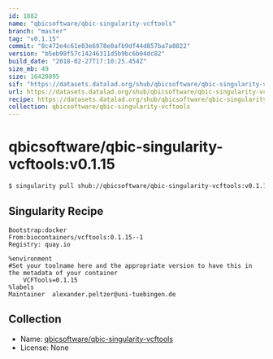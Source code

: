 ```yaml
---
id: 1882
name: "qbicsoftware/qbic-singularity-vcftools"
branch: "master"
tag: "v0.1.15"
commit: "8c472e4c61e03e6978e0afb9df44d857ba7a8022"
version: "b5eb98f57c14246311d5b9bc6b04dc82"
build_date: "2018-02-27T17:10:25.454Z"
size_mb: 49
size: 16420895
sif: "https://datasets.datalad.org/shub/qbicsoftware/qbic-singularity-vcftools/v0.1.15/2018-02-27-8c472e4c-b5eb98f5/b5eb98f57c14246311d5b9bc6b04dc82.simg"
url: https://datasets.datalad.org/shub/qbicsoftware/qbic-singularity-vcftools/v0.1.15/2018-02-27-8c472e4c-b5eb98f5/
recipe: https://datasets.datalad.org/shub/qbicsoftware/qbic-singularity-vcftools/v0.1.15/2018-02-27-8c472e4c-b5eb98f5/Singularity
collection: qbicsoftware/qbic-singularity-vcftools
---
```


# qbicsoftware/qbic-singularity-vcftools:v0.1.15

```bash
$ singularity pull shub://qbicsoftware/qbic-singularity-vcftools:v0.1.15
```

## Singularity Recipe

```singularity
Bootstrap:docker
From:biocontainers/vcftools:0.1.15--1
Registry: quay.io

%environment
#Set your toolname here and the appropriate version to have this in the metadata of your container
    VCFTools=0.1.15
%labels
Maintainer	alexander.peltzer@uni-tuebingen.de
```

## Collection

 - Name: [qbicsoftware/qbic-singularity-vcftools](https://github.com/qbicsoftware/qbic-singularity-vcftools)
 - License: None

